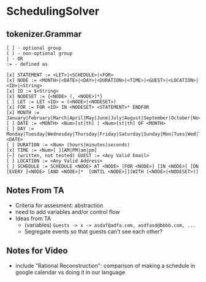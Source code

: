 # SchedulingSolver

## tokenizer.Grammar
```
[ ] - optional group
( ) - non-optional group
| - OR
:= - defined as

[x] STATEMENT := <LET>|<SCHEDULE>|<FOR>
[x] NODE := <MONTH>|<DATE>|<DAY>|<DURATION>|<TIME>|<GUEST>|<LOCATION>|<ID>|<String>
[x] ID := $<String>
[x] NODESET := {<NODE> (, <NODE>)*}
[ ] LET := LET <ID> = (<NODE>|<NODESET>)
[x] FOR := FOR <ID> IN <NODESET> <STATEMENT>* ENDFOR
[x] MONTH := January|February|March|April|May|June|July|August|September|October|November|December|Jan|Feb|Mar|Apr|Jun|Jul|Aug|Sept|Oct|Nov|Dec|january|february|march|april|may|june|july|august|september|october|november|december|jan|feb|mar|apr|jun|jul|aug|sept|oct|nov|dec|
[ ] DATE := <MONTH> <Num>[st|th] | <Num>[st|th] OF <MONTH>
[ ] DAY := Monday|Tuesday|Wednesday|Thursday|Friday|Saturday|Sunday|Mon|Tues|Wed|Thur|Fri|Sat|Sun|<DATE>
[ ] DURATION := <Num> (hours|minutes|seconds)
[x] TIME := <Num>[ ][AM|PM|am|pm]
[~] (written, not tested) GUEST := <Any Valid Email>
[ ] LOCATION := <Any Valid Address>
[ ] SCHEDULE := SCHEDULE <NODE> AT <NODE> [FOR <NODE>] [IN <NODE>] [ON [EVERY ]<NODE> [AND <NODE>]*  [UNTIL <NODE>]][WITH (<NODE>|<NODESET>)]
```

## Notes From TA 
- Criteria for assesment: abstraction
- need to add variables and/or control flow
- Ideas from TA
    - (variables) `Guests -> x -> asdaf@adfa.com, asdfasd@bbbb.com, ...`
    - Segregate events so that guests can't see each other?

## Notes for Video
- include "Rational Reconstruction": comparison of making a schedule in google calendar vs doing it in our language
